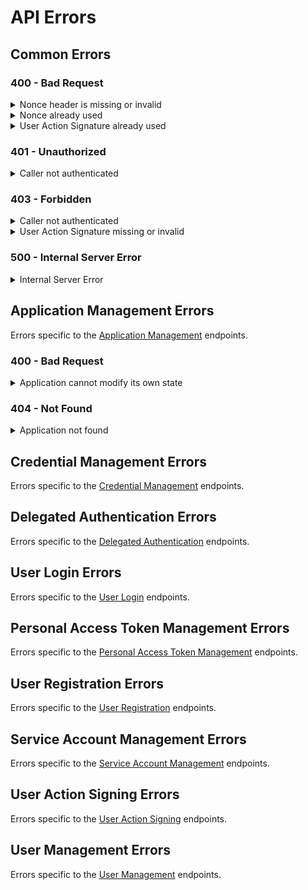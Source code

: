 # API Errors

## Common Errors

### 400 - Bad Request

<details>

<summary>Nonce header is missing or invalid</summary>

All requests need to include an `X-DFNS-NONCE` header. See [Request Headers](./request-headers.md) for more information.

```JSON
{
  "error": {
    "message": "request nonce is missing or invalid",
  }
}
```
</details>

<details>

<summary>Nonce already used</summary>

The nonce specified in `X-DFNS-NONCE` was already used. The nonce should be uniquely generated for every request.

```JSON
{
  "error": {
    "message": "request nonce has already been used"
  }
}
```
</details>

<details>

<summary>User Action Signature already used</summary>

The User Action Signature specified in `X-DFNS-USERACTION` was already used. User action signatures can only be used once.

```JSON
{
  "error": {
    "message": "user action has already been used"
  }
}
```
</details>

### 401 - Unauthorized

<details>

<summary>Caller not authenticated</summary>

All requests to an authenticated endpoint need to include a JWT in the `Authentication` header. See [Request Headers](./request-headers.md) for more information.

```JSON
{
  "error": {
    "message": "Not Authorized."
  }
}
```
</details>

### 403 - Forbidden

<details>

<summary>Caller not authenticated</summary>

**Caller does not have access to the resource or endpoint**

```JSON
{
  "error": {
    "message": "CustomerEmployee us-24vwa-92s33-8tvqi1dg0a95megt is not authorized to perform operation (Auth:Apps:Update)"
  }
}
```
</details>

<details>

<summary>User Action Signature missing or invalid</summary>

Mutating requests need to include a valid User Action Signature in the `X-DFNS-USERACTION` header. See [User Action Signing](../advanced-topics/request-signing/) for more information.

```JSON
{
  "error": {
    "message": "user action signature is missing or invalid"
  }
}
```
</details>

### 500 - Internal Server Error

<details>

<summary>Internal Server Error</summary>

This is an unexpected error. Please try your request again. If the call continues to fail, please contact [support](mailto:support@dfns.co).

```JSON
{
  "error": {
    "message": "Internal Server Error"
  }
}
```
</details>

## Application Management Errors
Errors specific to the [Application Management](../api-docs/authentication/application-management/) endpoints.

### 400 - Bad Request

<details>

<summary>Application cannot modify its own state</summary>

The application being deactivated needs to be different then the application specified in `X-DFNS-APPID`.

```JSON
{
  "error": {
    "message": "application cannot modify its own state"
  }
}
```
</details>

### 404 - Not Found

<details>

<summary>Application not found</summary>

The specified application does not exist in the database.

```JSON
{
  "error": {
    "message": "application not found"
  }
}
```
</details>

## Credential Management Errors
Errors specific to the [Credential Management](../api-docs/authentication/credential-management/) endpoints.

## Delegated Authentication Errors
Errors specific to the [Delegated Authentication](../api-docs/authentication/delegated-auth/) endpoints.

## User Login Errors
Errors specific to the [User Login](../api-docs/authentication/login/) endpoints.

## Personal Access Token Management Errors
Errors specific to the [Personal Access Token Management](../api-docs/authentication/personal-access-token-management/) endpoints.

## User Registration Errors
Errors specific to the [User Registration](../api-docs/authentication/registration/) endpoints.

## Service Account Management Errors
Errors specific to the [Service Account Management](../api-docs/authentication/service-account-management/) endpoints.

## User Action Signing Errors
Errors specific to the [User Action Signing](../api-docs/authentication/user-action-signing/) endpoints.

## User Management Errors
Errors specific to the [User Management](../api-docs/authentication/user-management/) endpoints.

